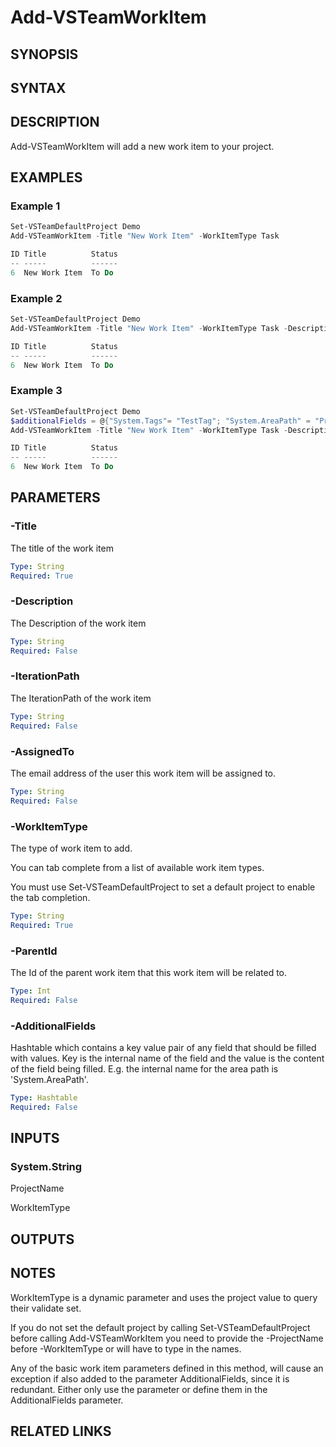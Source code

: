 <!-- #include "./common/header.md" -->

# Add-VSTeamWorkItem

## SYNOPSIS

<!-- #include "./synopsis/Add-VSTeamWorkItem.md" -->

## SYNTAX

## DESCRIPTION

Add-VSTeamWorkItem will add a new work item to your project.

## EXAMPLES

### Example 1

```powershell
Set-VSTeamDefaultProject Demo
Add-VSTeamWorkItem -Title "New Work Item" -WorkItemType Task

ID Title          Status
-- -----          ------
6  New Work Item  To Do
```

### Example 2

```powershell
Set-VSTeamDefaultProject Demo
Add-VSTeamWorkItem -Title "New Work Item" -WorkItemType Task -Description "This is a description"

ID Title          Status
-- -----          ------
6  New Work Item  To Do
```

### Example 3

```powershell
Set-VSTeamDefaultProject Demo
$additionalFields = @{"System.Tags"= "TestTag"; "System.AreaPath" = "Project\\MyPath"}
Add-VSTeamWorkItem -Title "New Work Item" -WorkItemType Task -Description "This is a description" -AdditionalFields $additionalFields

ID Title          Status
-- -----          ------
6  New Work Item  To Do
```

## PARAMETERS

### -Title

The title of the work item

```yaml
Type: String
Required: True
```

### -Description

The Description of the work item

```yaml
Type: String
Required: False
```

### -IterationPath

The IterationPath of the work item

```yaml
Type: String
Required: False
```

### -AssignedTo

The email address of the user this work item will be assigned to.

```yaml
Type: String
Required: False
```

### -WorkItemType

The type of work item to add.

You can tab complete from a list of available work item types.

You must use Set-VSTeamDefaultProject to set a default project to enable the tab completion.

```yaml
Type: String
Required: True
```

### -ParentId

The Id of the parent work item that this work item will be related to.

```yaml
Type: Int
Required: False
```

### -AdditionalFields

Hashtable which contains a key value pair of any field that should be filled with values. Key is the internal name of the field and the value is the content of the field being filled. E.g. the internal name for the area path is 'System.AreaPath'.

```yaml
Type: Hashtable
Required: False
```

<!-- #include "./params/projectName.md" -->

## INPUTS

### System.String

ProjectName

WorkItemType

## OUTPUTS

## NOTES

WorkItemType is a dynamic parameter and uses the project value to query their validate set.

If you do not set the default project by calling Set-VSTeamDefaultProject before calling Add-VSTeamWorkItem you need to provide the -ProjectName before -WorkItemType or will have to type in the names.

Any of the basic work item parameters defined in this method, will cause an exception if also added to the parameter AdditionalFields, since it is redundant. Either only use the parameter or define them in the AdditionalFields parameter.

<!-- #include "./common/prerequisites.md" -->

## RELATED LINKS

<!-- #include "./common/related.md" -->
